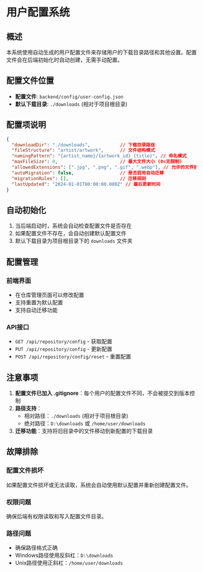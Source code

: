 # 用户配置系统

## 概述

本系统使用自动生成的用户配置文件来存储用户的下载目录路径和其他设置。配置文件会在后端初始化时自动创建，无需手动配置。

## 配置文件位置

- **配置文件**: `backend/config/user-config.json`
- **默认下载目录**: `./downloads` (相对于项目根目录)

## 配置项说明

```json
{
  "downloadDir": "./downloads",           // 下载目录路径
  "fileStructure": "artist/artwork",      // 文件结构模式
  "namingPattern": "{artist_name}/{artwork_id}_{title}", // 命名模式
  "maxFileSize": 0,                       // 最大文件大小 (0=无限制)
  "allowedExtensions": [".jpg", ".png", ".gif", ".webp"], // 允许的文件扩展名
  "autoMigration": false,                 // 是否启用自动迁移
  "migrationRules": [],                   // 迁移规则
  "lastUpdated": "2024-01-01T00:00:00.000Z" // 最后更新时间
}
```

## 自动初始化

1. 当后端启动时，系统会自动检查配置文件是否存在
2. 如果配置文件不存在，会自动创建默认配置文件
3. 默认下载目录为项目根目录下的 `downloads` 文件夹

## 配置管理

### 前端界面
- 在仓库管理页面可以修改配置
- 支持重置为默认配置
- 支持自动迁移功能

### API接口
- `GET /api/repository/config` - 获取配置
- `PUT /api/repository/config` - 更新配置
- `POST /api/repository/config/reset` - 重置配置

## 注意事项

1. **配置文件已加入 .gitignore**：每个用户的配置文件不同，不会被提交到版本控制
2. **路径支持**：
   - 相对路径：`./downloads` (相对于项目根目录)
   - 绝对路径：`D:\downloads` 或 `/home/user/downloads`
3. **迁移功能**：支持将旧目录中的文件移动到新配置的下载目录

## 故障排除

### 配置文件损坏
如果配置文件损坏或无法读取，系统会自动使用默认配置并重新创建配置文件。

### 权限问题
确保后端有权限读取和写入配置文件目录。

### 路径问题
- 确保路径格式正确
- Windows路径使用反斜杠：`D:\downloads`
- Unix路径使用正斜杠：`/home/user/downloads` 